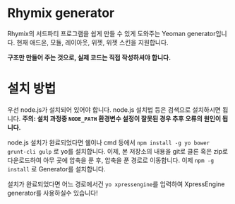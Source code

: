 # Rhymix generator

Rhymix의 서드파티 프로그램을 쉽게 만들 수 있게 도와주는 Yeoman generator입니다.
현재 애드온, 모듈, 레이아웃, 위젯, 위젯 스킨을 지원합니다.

__구조만 만들어 주는 것으로, 실제 코드는 직접 작성하셔야 합니다.__

# 설치 방법
우선 node.js가 설치되어 있어야 합니다. node.js 설치법 등은 검색으로 설치하시면 됩니다.
__주의: 설치 과정중 `NODE_PATH` 환경변수 설정이 잘못된 경우 추후 오류의 원인이 됩니다.__

node.js 설치가 완료되었다면 쉘이나 cmd 등에서 `npm install -g yo bower grunt-cli gulp` 로 yo를 설치합니다.
이제, 본 저장소의 내용을 git로 클론 혹은 zip로 다운로드하여 아무 곳에 압축을 푼 후, 압축을 푼 경로로 이동합니다.
이제 `npm -g install` 로 Generator를 설치합니다.

설치가 완료되었다면 어느 경로에서건 `yo xpressengine`를 입력하여 XpressEngine generator를 사용하실수 있습니다!
